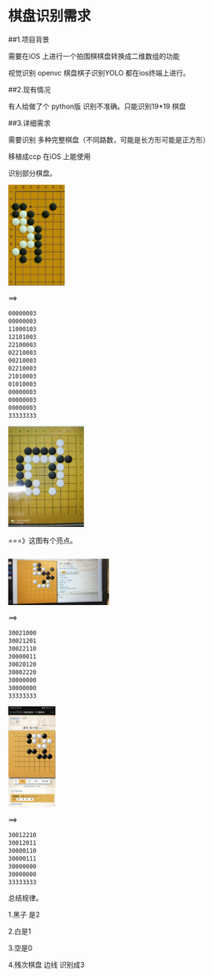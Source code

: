 # 棋盘识别需求

##1.项目背景

需要在iOS 上进行一个拍围棋棋盘转换成二维数组的功能

视觉识别 openvc 棋盘棋子识别YOLO 都在ios终端上进行。

##2.现有情况

有人给做了个 python版 识别不准确。只能识别19*19 棋盘

##3.详细需求

需要识别 多种完整棋盘（不同路数，可能是长方形可能是正方形）

移植成ccp 在iOS 上能使用

识别部分棋盘。

<img src="4.JPG" style="zoom: 20%;" />

==>

```
00000003
00000003
11000103
12101003
22100003
02210003
00210003
02210003
21010003
01010003
00000003
00000003
00000003
33333333
```



<img src="7.JPG" style="zoom: 20%;" />

===》这图有个亮点。

```

```

<img src="30.JPG" style="zoom: 20%;" />

==>

```
30021000
30021201
30022110
30000011
30020120
30002220
30000000
30000000
33333333
```

<img src="32.JPG" style="zoom: 20%;" />

==>

```
30012210
30012011
30000110
30000111
30000000
30000000
33333333
```



总结规律。

1.黑子 是2

2.白是1

3.空是0

4.残次棋盘 边线 识别成3